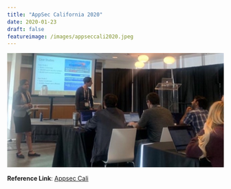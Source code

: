 ```yaml
---
title: "AppSec California 2020"
date: 2020-01-23
draft: false
featureimage: /images/appseccali2020.jpeg
---
```



![Appsec cali](/images/appseccali2020.JPG)

**Reference Link**: [Appsec Cali](https://appseccalifornia2020.sched.com/event/XLsy/web-application-hacking-training) 

